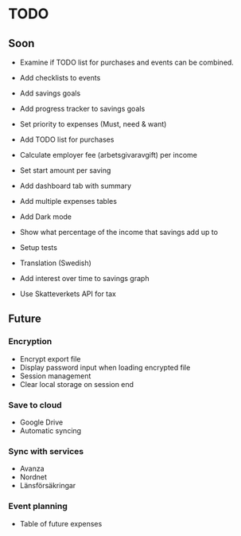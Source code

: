 # TODO

## Soon

- Examine if TODO list for purchases and events can be combined. 

- Add checklists to events

- Add savings goals
- Add progress tracker to savings goals

- Set priority to expenses (Must, need & want)
- Add TODO list for purchases 

- Calculate employer fee (arbetsgivaravgift) per income

- Set start amount per saving

- Add dashboard tab with summary 

- Add multiple expenses tables

- Add Dark mode

- Show what percentage of the income that savings add up to 

- Setup tests

- Translation (Swedish)

- Add interest over time to savings graph

- Use Skatteverkets API for tax


## Future

### Encryption
- Encrypt export file
- Display password input when loading encrypted file
- Session management
- Clear local storage on session end

### Save to cloud
- Google Drive
- Automatic syncing

### Sync with services
- Avanza
- Nordnet
- Länsförsäkringar

### Event planning
- Table of future expenses
